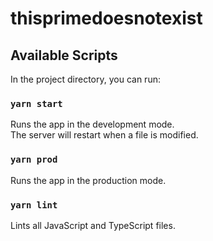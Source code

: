 # thisprimedoesnotexist

## Available Scripts

In the project directory, you can run:

### `yarn start`

Runs the app in the development mode.\
The server will restart when a file is modified.

### `yarn prod`

Runs the app in the production mode.

### `yarn lint`

Lints all JavaScript and TypeScript files.
